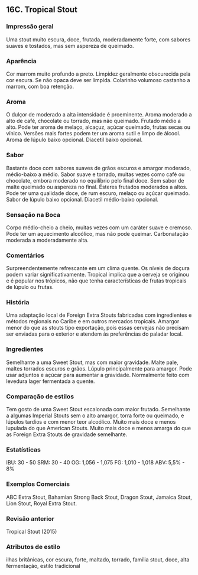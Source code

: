 ## 16C. Tropical Stout

### Impressão geral

Uma stout muito escura, doce, frutada, moderadamente forte, com sabores suaves e tostados, mas sem aspereza de queimado.

### Aparência

Cor marrom muito profundo a preto. Limpidez geralmente obscurecida pela cor escura. Se não opaca deve ser límpida. Colarinho volumoso castanho a marrom, com boa retenção.

### Aroma

O dulçor de moderado a alta intensidade é proeminente. Aroma moderado a alto de café, chocolate ou torrado, mas não queimado. Frutado médio a alto. Pode ter aroma de melaço, alcaçuz, açúcar queimado, frutas secas ou vínico. Versões mais fortes podem ter um aroma sutil e limpo de álcool. Aroma de lúpulo baixo opcional. Diacetil baixo opcional.

### Sabor

Bastante doce com sabores suaves de grãos escuros e amargor moderado, médio-baixo a médio. Sabor suave e torrado, muitas vezes como café ou chocolate, embora moderado no equilíbrio pelo final doce. Sem sabor de malte queimado ou aspereza no final. Ésteres frutados moderados a altos. Pode ter uma qualidade doce, de rum escuro, melaço ou açúcar queimado. Sabor de lúpulo baixo opcional. Diacetil médio-baixo opcional.

### Sensação na Boca

Corpo médio-cheio a cheio, muitas vezes com um caráter suave e cremoso. Pode ter um aquecimento alcoólico, mas não pode queimar. Carbonatação moderada a moderadamente alta.

### Comentários

Surpreendentemente refrescante em um clima quente. Os níveis de doçura podem variar significativamente. Tropical implica que a cerveja se originou e é popular nos trópicos, não que tenha características de frutas tropicais de lúpulo ou frutas.

### História

Uma adaptação local de Foreign Extra Stouts fabricadas com ingredientes e métodos regionais no Caribe e em outros mercados tropicais. Amargor menor do que as stouts tipo exportação, pois essas cervejas não precisam ser enviadas para o exterior e atendem às preferências do paladar local.

### Ingredientes

Semelhante a uma Sweet Stout, mas com maior gravidade. Malte pale, maltes torrados escuros e grãos. Lúpulo principalmente para amargor. Pode usar adjuntos e açúcar para aumentar a gravidade. Normalmente feito com levedura lager fermentada a quente.

### Comparação de estilos

Tem gosto de uma Sweet Stout escalonada com maior frutado. Semelhante a algumas Imperial Stouts sem o alto amargor, torra forte ou queimado, e lúpulos tardios e com menor teor alcoólico. Muito mais doce e menos lupulada do que American Stouts. Muito mais doce e menos amarga do que as Foreign Extra Stouts de gravidade semelhante.

### Estatísticas

IBU: 30 - 50
SRM: 30 - 40
OG: 1,056 - 1,075
FG: 1,010 - 1,018
ABV: 5,5% - 8%

### Exemplos Comerciais

ABC Extra Stout, Bahamian Strong Back Stout, Dragon Stout, Jamaica Stout, Lion Stout, Royal Extra Stout.

### Revisão anterior

Tropical Stout (2015)

### Atributos de estilo

ilhas britânicas, cor escura, forte, maltado, torrado, família stout, doce, alta fermentação, estilo tradicional